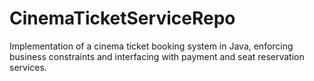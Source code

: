 # CinemaTicketServiceRepo
Implementation of a cinema ticket booking system in Java, enforcing business constraints and interfacing with payment and seat reservation services.
